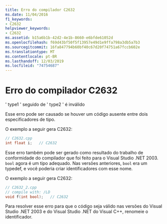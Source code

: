 ```yaml
---
title: Erro do compilador C2632
ms.date: 11/04/2016
f1_keywords:
- C2632
helpviewer_keywords:
- C2632
ms.assetid: b15a6b1b-42d2-4e1b-8660-e6bfde61052d
ms.openlocfilehash: f69d43bf50f5f13957e49d1e9ffa798a3db5a7b3
ms.sourcegitcommit: 16fa847794b60bf40c67d20f74751a67fccb602e
ms.translationtype: MT
ms.contentlocale: pt-BR
ms.lasthandoff: 12/03/2019
ms.locfileid: "74754687"
---
```

# <a name="compiler-error-c2632"></a>Erro do compilador C2632

' type1 ' seguido de ' type2 ' é inválido

Esse erro pode ser causado se houver um código ausente entre dois especificadores de tipo.

O exemplo a seguir gera C2632:

```cpp
// C2632.cpp
int float i;   // C2632
```

Esse erro também pode ser gerado como resultado do trabalho de conformidade do compilador que foi feito para o Visual Studio .NET 2003. `bool` agora é um tipo adequado. Nas versões anteriores, `bool` era um typedef, e você poderia criar identificadores com esse nome.

O exemplo a seguir gera C2632:

```cpp
// C2632_2.cpp
// compile with: /LD
void f(int bool);   // C2632
```

Para resolver esse erro para que o código seja válido nas versões do Visual Studio .NET 2003 e do Visual Studio .NET do Visual C++, renomeie o identificador.
